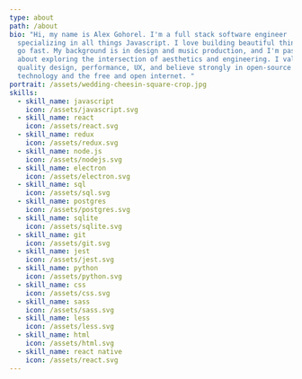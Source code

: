 ```yaml
---
type: about
path: /about
bio: "Hi, my name is Alex Gohorel. I'm a full stack software engineer
  specializing in all things Javascript. I love building beautiful things that
  go fast. My background is in design and music production, and I'm passionate
  about exploring the intersection of aesthetics and engineering. I value high
  quality design, performance, UX, and believe strongly in open-source
  technology and the free and open internet. "
portrait: /assets/wedding-cheesin-square-crop.jpg
skills:
  - skill_name: javascript
    icon: /assets/javascript.svg
  - skill_name: react
    icon: /assets/react.svg
  - skill_name: redux
    icon: /assets/redux.svg
  - skill_name: node.js
    icon: /assets/nodejs.svg
  - skill_name: electron
    icon: /assets/electron.svg
  - skill_name: sql
    icon: /assets/sql.svg
  - skill_name: postgres
    icon: /assets/postgres.svg
  - skill_name: sqlite
    icon: /assets/sqlite.svg
  - skill_name: git
    icon: /assets/git.svg
  - skill_name: jest
    icon: /assets/jest.svg
  - skill_name: python
    icon: /assets/python.svg
  - skill_name: css
    icon: /assets/css.svg
  - skill_name: sass
    icon: /assets/sass.svg
  - skill_name: less
    icon: /assets/less.svg
  - skill_name: html
    icon: /assets/html.svg
  - skill_name: react native
    icon: /assets/react.svg
---
```

